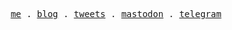 <p align="center">
  <samp>
    <a href="https://github.com/linstohu">me</a> .
    <a href="https://www.linsto.org/">blog</a> .
    <a href="https://twitter.com/linstohu">tweets</a> .
    <a href="https://mastodon.social/@linstohu">mastodon</a> .
    <a href="https://t.me/linstohu">telegram</a>
  </samp>
</p>
